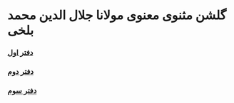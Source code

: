 # گلشن مثنوی معنوی مولانا جلال الدین محمد بلخی

### [دفتر اول](./golshan1.pdf)
### [دفتر دوم](./golshan2.pdf)
### [دفتر سوم](./golshan3.pdf)
